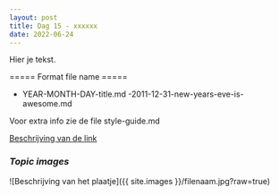```yaml
---
layout: post
title: Dag 15 - xxxxxx
date: 2022-06-24
---
```

Hier je tekst.

===== Format file name =====
- YEAR-MONTH-DAY-title.md
-2011-12-31-new-years-eve-is-awesome.md

Voor extra info zie de file style-guide.md  

[Beschrijving van de link](http://example.com)  


### *Topic images*  

![Beschrijving van het plaatje]({{ site.images }}/filenaam.jpg?raw=true)
